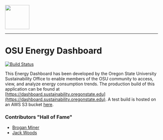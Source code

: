 <img src='https://dashboard.sustainability.oregonstate.edu/images/readme_logo.png' height=80 />

---

# OSU Energy Dashboard
[![Build Status](https://travis-ci.com/OSU-Sustainability-Office/energy-dashboard.svg?branch=master)](https://travis-ci.com/OSU-Sustainability-Office/energy-dashboard)



This Energy Dashboard has been developed by the Oregon State University Sustainability Office to enable members of the OSU community to access, view, and analyze energy consumption trends. The production build of this application can be found at [https://dashboard.sustainability.oregonstate.edu](https://dashboard.sustainability.oregonstate.edu). A test build is hosted on an AWS S3 bucket [here](http://energy-dashboard.s3-website-us-west-2.amazonaws.com).

### Contributors "Hall of Fame"
 - [Brogan Miner](https://github.com/broha22)
 - [Jack Woods](https://github.com/jackrwoods)

